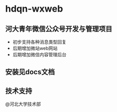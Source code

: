 # hdqn-wxweb

## 河大青年微信公众号开发与管理项目
- 初步支持各种消息类型回复
- 后期增加微站web网站
- 后期增加微信内容管理后台

## 安装见docs文档

## 技术支持
@河北大学技术部
